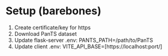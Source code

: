 # Setup (barebones)

1. Create certificate/key for https
2. Download PanTS dataset
3. Update flask-server .env: PANTS_PATH=/path/to/PanTS
4. Update client .env: VITE_API_BASE=[https://localhost:port/]
